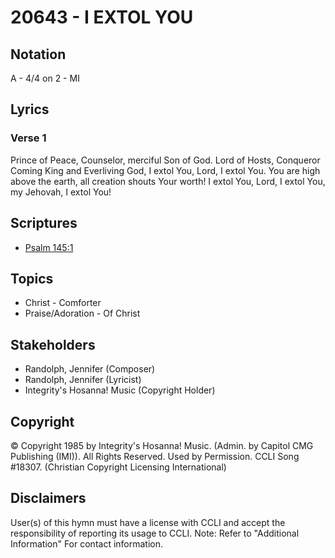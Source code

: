 # 20643 - I EXTOL YOU

## Notation

A - 4/4 on 2 - MI

## Lyrics

### Verse 1

Prince of Peace, Counselor, merciful Son of God. Lord of Hosts, Conqueror Coming King and Everliving God, I extol You, Lord, I extol You. You are high above the earth, all creation shouts Your worth! I extol You, Lord, I extol You, my Jehovah, I extol You!


## Scriptures

- [Psalm 145:1](https://www.biblegateway.com/passage/?search=Psalm%20145%3A1)

## Topics

- Christ - Comforter
- Praise/Adoration - Of Christ

## Stakeholders

- Randolph, Jennifer (Composer)
- Randolph, Jennifer (Lyricist)
- Integrity's Hosanna! Music (Copyright Holder)

## Copyright

© Copyright 1985 by Integrity's Hosanna! Music. (Admin. by Capitol CMG Publishing (IMI)). All Rights Reserved. Used by Permission. CCLI Song #18307.
(Christian Copyright Licensing International)

## Disclaimers

User(s) of this hymn must have a license with CCLI and accept the responsibility of reporting its usage to CCLI.
Note: Refer to "Additional Information" For contact information.

